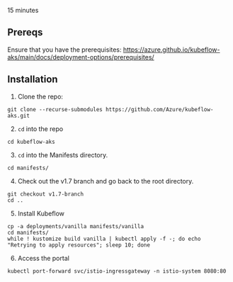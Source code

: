 15 minutes

## Prereqs

Ensure that you have the prerequisites: https://azure.github.io/kubeflow-aks/main/docs/deployment-options/prerequisites/

## Installation

1. Clone the repo:
```
git clone --recurse-submodules https://github.com/Azure/kubeflow-aks.git
```

2. `cd` into the repo
```
cd kubeflow-aks
```

3. `cd` into the Manifests directory.
```
cd manifests/
```

4. Check out the v1.7 branch and go back to the root directory.
```
git checkout v1.7-branch
cd ..
```

5. Install Kubeflow
```
cp -a deployments/vanilla manifests/vanilla
cd manifests/  
while ! kustomize build vanilla | kubectl apply -f -; do echo "Retrying to apply resources"; sleep 10; done
```

6. Access the portal
```
kubectl port-forward svc/istio-ingressgateway -n istio-system 8080:80
```